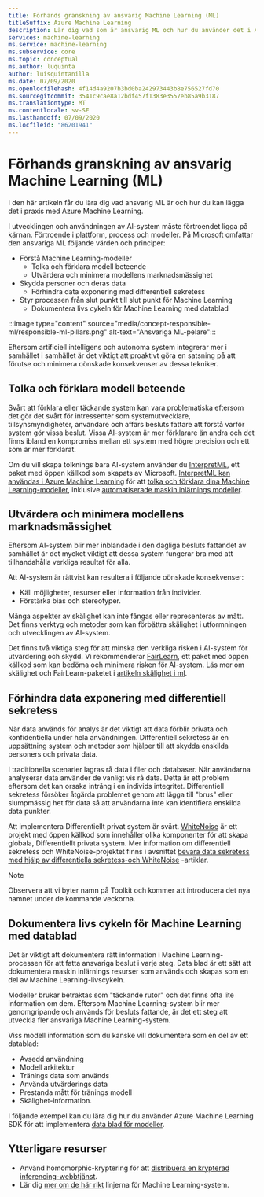 ```yaml
---
title: Förhands granskning av ansvarig Machine Learning (ML)
titleSuffix: Azure Machine Learning
description: Lär dig vad som är ansvarig ML och hur du använder det i Azure Machine Learning
services: machine-learning
ms.service: machine-learning
ms.subservice: core
ms.topic: conceptual
ms.author: luquinta
author: luisquintanilla
ms.date: 07/09/2020
ms.openlocfilehash: 4f14d4a9207b3bd0ba242973443b8e756527fd70
ms.sourcegitcommit: 3541c9cae8a12bdf457f1383e3557eb85a9b3187
ms.translationtype: MT
ms.contentlocale: sv-SE
ms.lasthandoff: 07/09/2020
ms.locfileid: "86201941"
---
```

# <a name="responsible-machine-learning-ml-preview"></a>Förhands granskning av ansvarig Machine Learning (ML)

I den här artikeln får du lära dig vad ansvarig ML är och hur du kan lägga det i praxis med Azure Machine Learning.

I utvecklingen och användningen av AI-system måste förtroendet ligga på kärnan. Förtroende i plattform, process och modeller. På Microsoft omfattar den ansvariga ML följande värden och principer:

- Förstå Machine Learning-modeller
  - Tolka och förklara modell beteende
  - Utvärdera och minimera modellens marknadsmässighet
- Skydda personer och deras data
  - Förhindra data exponering med differentiell sekretess  
- Styr processen från slut punkt till slut punkt för Machine Learning
  - Dokumentera livs cykeln för Machine Learning med datablad

:::image type="content" source="media/concept-responsible-ml/responsible-ml-pillars.png" alt-text="Ansvariga ML-pelare":::

Eftersom artificiell intelligens och autonoma system integrerar mer i samhället i samhället är det viktigt att proaktivt göra en satsning på att förutse och minimera oönskade konsekvenser av dessa tekniker.

## <a name="interpret-and-explain-model-behavior"></a>Tolka och förklara modell beteende

Svårt att förklara eller täckande system kan vara problematiska eftersom det gör det svårt för intressenter som systemutvecklare, tillsynsmyndigheter, användare och affärs besluts fattare att förstå varför system gör vissa beslut. Vissa AI-system är mer förklarare än andra och det finns ibland en kompromiss mellan ett system med högre precision och ett som är mer förklarat.

Om du vill skapa tolknings bara AI-system använder du [InterpretML](https://github.com/interpretml/interpret), ett paket med öppen källkod som skapats av Microsoft. [InterpretML kan användas i Azure Machine Learning](how-to-machine-learning-interpretability.md) för att [tolka och förklara dina Machine Learning-modeller](how-to-machine-learning-interpretability-aml.md), inklusive [automatiserade maskin inlärnings modeller](how-to-machine-learning-interpretability-automl.md).

## <a name="assess-and-mitigate-model-unfairness"></a>Utvärdera och minimera modellens marknadsmässighet

Eftersom AI-system blir mer inblandade i den dagliga besluts fattandet av samhället är det mycket viktigt att dessa system fungerar bra med att tillhandahålla verkliga resultat för alla.

Att AI-system är rättvist kan resultera i följande oönskade konsekvenser:

- Käll möjligheter, resurser eller information från individer.
- Förstärka bias och stereotyper.

Många aspekter av skälighet kan inte fångas eller representeras av mått. Det finns verktyg och metoder som kan förbättra skälighet i utformningen och utvecklingen av AI-system.

Det finns två viktiga steg för att minska den verkliga risken i AI-system för utvärdering och skydd. Vi rekommenderar [FairLearn](https://github.com/fairlearn/fairlearn), ett paket med öppen källkod som kan bedöma och minimera risken för AI-system. Läs mer om skälighet och FairLearn-paketet i [artikeln skälighet i ml](./concept-fairness-ml.md).

## <a name="prevent-data-exposure-with-differential-privacy"></a>Förhindra data exponering med differentiell sekretess

När data används för analys är det viktigt att data förblir privata och konfidentiella under hela användningen. Differentiell sekretess är en uppsättning system och metoder som hjälper till att skydda enskilda personers och privata data.

I traditionella scenarier lagras rå data i filer och databaser. När användarna analyserar data använder de vanligt vis rå data. Detta är ett problem eftersom det kan orsaka intrång i en individs integritet. Differentiell sekretess försöker åtgärda problemet genom att lägga till "brus" eller slumpmässig het för data så att användarna inte kan identifiera enskilda data punkter.

Att implementera Differentiellt privat system är svårt. [WhiteNoise](https://github.com/opendifferentialprivacy/whitenoise-core) är ett projekt med öppen källkod som innehåller olika komponenter för att skapa globala, Differentiellt privata system. Mer information om differentiell sekretess och WhiteNoise-projektet finns i avsnittet [bevara data sekretess med hjälp av differentiella sekretess-och WhiteNoise](./concept-differential-privacy.md) -artiklar.

> [!NOTE]
> Observera att vi byter namn på Toolkit och kommer att introducera det nya namnet under de kommande veckorna. 

## <a name="document-the-machine-learning-lifecycle-with-datasheets"></a>Dokumentera livs cykeln för Machine Learning med datablad

Det är viktigt att dokumentera rätt information i Machine Learning-processen för att fatta ansvariga beslut i varje steg. Data blad är ett sätt att dokumentera maskin inlärnings resurser som används och skapas som en del av Machine Learning-livscykeln.

Modeller brukar betraktas som "täckande rutor" och det finns ofta lite information om dem. Eftersom Machine Learning-system blir mer genomgripande och används för besluts fattande, är det ett steg att utveckla fler ansvariga Machine Learning-system.

Viss modell information som du kanske vill dokumentera som en del av ett datablad:

- Avsedd användning
- Modell arkitektur
- Tränings data som används
- Använda utvärderings data
- Prestanda mått för tränings modell
- Skälighet-information.

I följande exempel kan du lära dig hur du använder Azure Machine Learning SDK för att implementera [data blad för modeller](https://github.com/microsoft/MLOps/blob/master/pytorch_with_datasheet/model_with_datasheet.ipynb).

## <a name="additional-resources"></a>Ytterligare resurser

- Använd homomorphic-kryptering för att [distribuera en krypterad inferencing-webbtjänst](how-to-homomorphic-encryption-seal.md).
- Lär dig [mer om de här rikt](https://www.partnershiponai.org/about-ml/) linjerna för Machine Learning-system.
